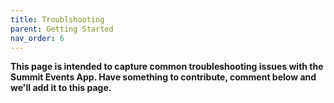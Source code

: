 ```yaml
---
title: Troublshooting
parent: Getting Started
nav_order: 6
---
```


**This page is intended to capture common troubleshooting issues with the Summit Events App.  Have something to contribute, comment below and we'll add it to this page.**
